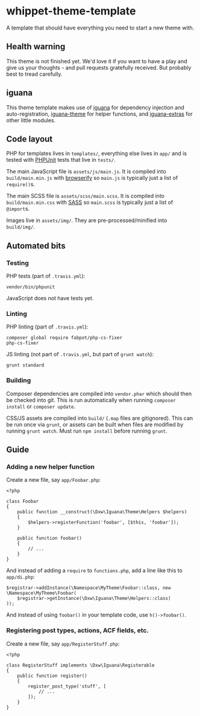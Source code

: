 # whippet-theme-template

A template that should have everything you need to start a new theme with.

## Health warning

This theme is not finished yet. We'd love it if you want to have a play and give us your thoughts - and pull requests gratefully received. But probably best to tread carefully.

## iguana

This theme template makes use of [iguana](https://github.com/dxw/iguana) for dependency injection and auto-registration, [iguana-theme](https://github.com/dxw/iguana-theme) for helper functions, and [iguana-extras](https://github.com/dxw/iguana-extras) for other little modules.

## Code layout

PHP for templates lives in `templates/`, everything else lives in `app/` and is tested with [PHPUnit](https://phpunit.de/) tests that live in `tests/`.

The main JavaScript file is `assets/js/main.js`. It is compiled into `build/main.min.js` with [browserify](http://browserify.org/) so `main.js` is typically just a list of `require()`s.

The main SCSS file is `assets/scss/main.scss`. It is compiled into `build/main.min.css` with [SASS](http://sass-lang.com/) so `main.scss` is typically just a list of `@import`s.

Images live in `assets/img/`. They are pre-processed/minified into `build/img/`.

## Automated bits

### Testing

PHP tests (part of `.travis.yml`):

    vendor/bin/phpunit

JavaScript does not have tests yet.

### Linting

PHP linting (part of `.travis.yml`):

    composer global require fabpot/php-cs-fixer
    php-cs-fixer

JS linting (not part of `.travis.yml`, but part of `grunt watch`):

    grunt standard

### Building

Composer dependencies are compiled into `vendor.phar` which should then be checked into git. This is run automatically when running `composer install` or `composer update`.

CSS/JS assets are compiled into `build/` (`.map` files are gitignored). This can be run once via `grunt`, or assets can be built when files are modified by running `grunt watch`. Must run `npm install` before running `grunt`.

## Guide

### Adding a new helper function

Create a new file, say `app/Foobar.php`:

```
<?php

class Foobar
{
    public function __construct(\Dxw\Iguana\Theme\Helpers $helpers)
    {
        $helpers->registerFunction('foobar', [$this, 'foobar']);
    }

    public function foobar()
    {
        // ...
    }
}
```

And instead of adding a `require` to `functions.php`, add a line like this to `app/di.php`:

```
$registrar->addInstance(\Namespace\MyTheme\Foobar::class, new \Namespace\MyTheme\Foobar(
    $registrar->getInstance(\Dxw\Iguana\Theme\Helpers::class)
));
```

And instead of using `foobar()` in your template code, use `h()->foobar()`.

### Registering post types, actions, ACF fields, etc.

Create a new file, say `app/RegisterStuff.php`:

```
<?php

class RegisterStuff implements \Dxw\Iguana\Registerable
{
    public function register()
    {
        register_post_type('stuff', [
            // ...
        ]);
    }
}
```
